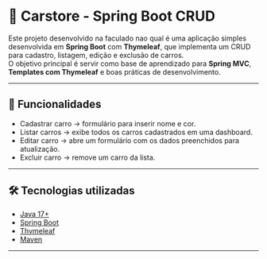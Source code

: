 # 🚗 Carstore - Spring Boot CRUD

Este projeto desenvolvido na faculado nao qual é uma aplicação simples desenvolvida em **Spring Boot** com **Thymeleaf**, que implementa um CRUD para cadastro, listagem, edição e exclusão de carros.  
O objetivo principal é servir como base de aprendizado para **Spring MVC**, **Templates com Thymeleaf** e boas práticas de desenvolvimento.

---

## 📌 Funcionalidades
- Cadastrar carro → formulário para inserir nome e cor.
- Listar carros → exibe todos os carros cadastrados em uma dashboard.
- Editar carro → abre um formulário com os dados preenchidos para atualização.
- Excluir carro → remove um carro da lista.

---

## 🛠️ Tecnologias utilizadas
- [Java 17+](https://www.oracle.com/java/)
- [Spring Boot](https://spring.io/projects/spring-boot)
- [Thymeleaf](https://www.thymeleaf.org/)
- [Maven](https://maven.apache.org/)

---


